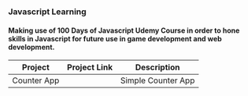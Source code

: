 ### Javascript Learning 
#### Making use of 100 Days of Javascript Udemy Course in order to hone skills in Javascript for future use in game development and web development.

| Project | Project Link | Description |
| :--:    | ------------ | ----------- |
|Counter App | [](url) | Simple Counter App |
